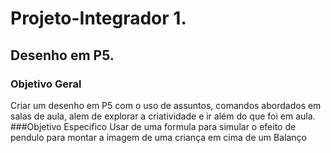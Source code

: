 # Projeto-Integrador 1.
## Desenho em P5.
### Objetivo Geral
Criar um desenho em P5 com o uso de assuntos, comandos abordados em salas de aula, alem de explorar a criatividade e ir além do que foi em aula.
###Objetivo Especifico
Usar de uma formula para simular o efeito de pendulo para montar a imagem de uma criança em cima de um Balanço

